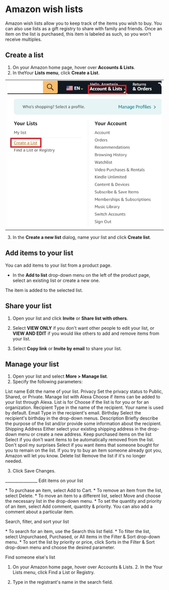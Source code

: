 # Amazon wish lists

Amazon wish lists allow you to keep track of the items you wish to buy.
You can also use lists as a gift registry to share with family and
friends. Once an item on the list is purchased, this item is labeled as
such, so you won't receive multiples.

## Create a list

1. On your Amazon home page, hover over **Accounts & Lists**. 
2. In theYour **Lists menu**, click **Create a List**.

<table><tr><td>
   <img src="Google Docs1.jpg" alt="Create a List">
</td></tr></table>

3. In the **Create a new list** dialog, name your list and click **Create
list**.

## Add items to your list

You can add items to your list from a product page.

- In the **Add to list** drop-down menu on the left of the product page,
select an existing list or create a new one.

The item is added to the selected list.

## Share your list

1. Open your list and click **Invite** or **Share list with others**.

2. Select **VIEW ONLY** if you don't want other people to edit your list,
or **VIEW AND EDIT** if you would like others to add and remove items from
your list. 
3. Select **Copy link** or **Invite by email** to share your list.

## Manage your list  

1. Open your list and select **More > Manage list**. 
2. Specify the following parameters:

List name Edit the name of your list. Privacy Set the privacy status to
Public, Shared, or Private. Manage list with Alexa Choose if items can
be added to your list through Alexa. List is for Choose if the list is
for you or for an organization. Recipient Type in the name of the
recipient. Your name is used by default. Email Type in the recipient's
email. Birthday Select the recipient's birthday in the drop-down menus.
Description Briefly describe the purpose of the list and/or provide some
information about the recipient. Shipping Address Either select your
existing shipping address in the drop-down menu or create a new address.
Keep purchased items on the list Select if you don't want items to be
automatically removed from the list. Don't spoil my surprises Select if
you want items that someone bought for you to remain on the list. If you
try to buy an item someone already got you, Amazon will let you know.
Delete list Remove the list if it's no longer needed.

3. Click Save Changes.

\_\_\_\_\_\_\_\_\_\_\_\_\_\_\_\_ Edit items on your list

\* To purchase an item, select Add to Cart. \* To remove an item from
the list, select Delete. \* To move an item to a different list, select
Move and choose the necessary list in the drop-down menu. \* To set the
quantity and priority of an item, select Add comment, quantity &
priority. You can also add a comment about a particular item.

Search, filter, and sort your list

\* To search for an item, use the Search this list field. \* To filter
the list, select Unpurchased, Purchased, or All items in the Filter &
Sort drop-down menu. \* To sort the list by priority or price, click
Sorts in the Filter & Sort drop-down menu and choose the desired
parameter.

Find someone else's list

 1. On your Amazon home page, hover over Accounts & Lists. 2. In the
Your Lists menu, click Find a List or Registry.

3. Type in the registrant's name in the search field.
